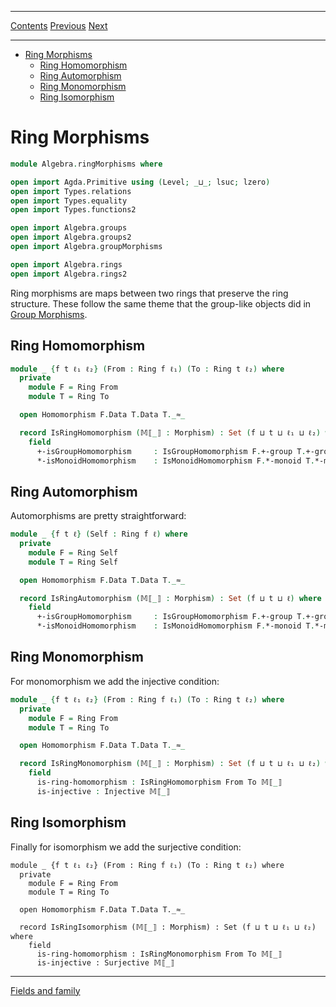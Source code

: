 ****
[Contents](contents.html)
[Previous](Algebra.rings2.html)
[Next](Algebra.fields.html)

<!-- START doctoc generated TOC please keep comment here to allow auto update -->
<!-- DON'T EDIT THIS SECTION, INSTEAD RE-RUN doctoc TO UPDATE -->
****

- [Ring Morphisms](#ring-morphisms)
  - [Ring Homomorphism](#ring-homomorphism)
  - [Ring Automorphism](#ring-automorphism)
  - [Ring Monomorphism](#ring-monomorphism)
  - [Ring Isomorphism](#ring-isomorphism)

<!-- END doctoc generated TOC please keep comment here to allow auto update -->


# Ring Morphisms

```agda
module Algebra.ringMorphisms where

open import Agda.Primitive using (Level; _⊔_; lsuc; lzero)
open import Types.relations
open import Types.equality
open import Types.functions2

open import Algebra.groups
open import Algebra.groups2
open import Algebra.groupMorphisms

open import Algebra.rings
open import Algebra.rings2
```

Ring morphisms are maps between two rings that preserve the ring structure. These follow the same theme that the group-like objects did in [Group Morphisms](./Algebra.morphisms.html).

## Ring Homomorphism

```agda
module _ {f t ℓ₁ ℓ₂} (From : Ring f ℓ₁) (To : Ring t ℓ₂) where
  private
    module F = Ring From
    module T = Ring To

  open Homomorphism F.Data T.Data T._≈_

  record IsRingHomomorphism (𝕄⟦_⟧ : Morphism) : Set (f ⊔ t ⊔ ℓ₁ ⊔ ℓ₂) where
    field
      +-isGroupHomomorphism     : IsGroupHomomorphism F.+-group T.+-group 𝕄⟦_⟧
      *-isMonoidHomomorphism    : IsMonoidHomomorphism F.*-monoid T.*-monoid 𝕄⟦_⟧
```

## Ring Automorphism

Automorphisms are pretty straightforward:

```agda
module _ {f t ℓ} (Self : Ring f ℓ) where
  private
    module F = Ring Self
    module T = Ring Self

  open Homomorphism F.Data T.Data T._≈_

  record IsRingAutomorphism (𝕄⟦_⟧ : Morphism) : Set (f ⊔ t ⊔ ℓ) where
    field
      +-isGroupHomomorphism     : IsGroupHomomorphism F.+-group T.+-group 𝕄⟦_⟧
      *-isMonoidHomomorphism    : IsMonoidHomomorphism F.*-monoid T.*-monoid 𝕄⟦_⟧
```

## Ring Monomorphism

For monomorphism we add the injective condition:

```agda
module _ {f t ℓ₁ ℓ₂} (From : Ring f ℓ₁) (To : Ring t ℓ₂) where
  private
    module F = Ring From
    module T = Ring To

  open Homomorphism F.Data T.Data T._≈_

  record IsRingMonomorphism (𝕄⟦_⟧ : Morphism) : Set (f ⊔ t ⊔ ℓ₁ ⊔ ℓ₂) where
    field
      is-ring-homomorphism : IsRingHomomorphism From To 𝕄⟦_⟧
      is-injective : Injective 𝕄⟦_⟧
```

## Ring Isomorphism

Finally for isomorphism we add the surjective condition:

```lagda
module _ {f t ℓ₁ ℓ₂} (From : Ring f ℓ₁) (To : Ring t ℓ₂) where
  private
    module F = Ring From
    module T = Ring To

  open Homomorphism F.Data T.Data T._≈_

  record IsRingIsomorphism (𝕄⟦_⟧ : Morphism) : Set (f ⊔ t ⊔ ℓ₁ ⊔ ℓ₂) where
    field
      is-ring-homomorphism : IsRingMonomorphism From To 𝕄⟦_⟧
      is-injective : Surjective 𝕄⟦_⟧
```

****
[Fields and family](./Algebra.fields.html)
